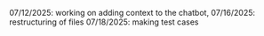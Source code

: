 07/12/2025: working on adding context to the chatbot, 
07/16/2025: restructuring of files
07/18/2025: making test cases 

